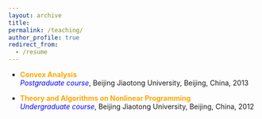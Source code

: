 ```yaml
---
layout: archive
title:  
permalink: /teaching/
author_profile: true
redirect_from:
  - /resume
---
```


 * <span style="color:orange">**Convex Analysis**</span>  <br>
 <span style="color:blue">*Postgraduate course*</span>, Beijing Jiaotong University, Beijing, China, 2013
 
* <span style="color:orange">**Theory and Algorithms on Nonlinear  Programming**</span>   <br>
<span style="color:blue">*Undergraduate course*</span>, Beijing Jiaotong University, Beijing, China, 2012
